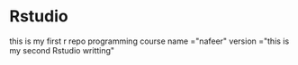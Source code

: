 # Rstudio
this is my first r repo programming course
name ="nafeer"
version ="this is my second Rstudio writting"